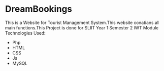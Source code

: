 # DreamBookings
This is a Website for Tourist Management System.This website conatians all main functions.This Project is done for SLIIT Year 1 Semester 2 IWT Module<br>
Technologies Used:
<ul>
<li>Php</li>
<li>HTML</li>
<li>CSS</li>
<li>Js</li>
<li>MySQL</li>
</ul>

